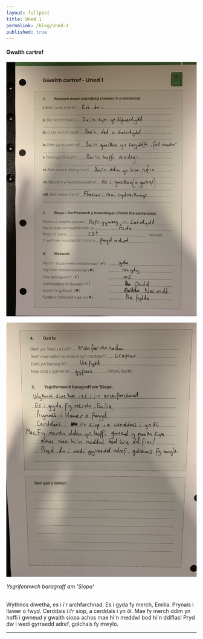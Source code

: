 ```yaml
---
layout: fullpost
title: Uned 1
permalink: /blog/Uned-1
published: true
---
```


#### Gwaith cartref


<p><img class="blog-image" src="/img/uned1a.jpg"/></p>
<p><img class="blog-image" src="/img/uned1b.jpg"/></p>

*Ysgrifennwch baragraff am 'Siopa'*

<br>
Wythnos diwetha, es i i'r archfarchnad. Es i gyda fy merch, Emilia. Prynais i llawer o fwyd. Cerddais i i'r siop, a cerddais i yn ôl.
Mae fy merch ddim yn hoffi i gwneud y gwaith siopa achos mae hi'n meddwl bod hi'n ddiflas! Pryd dw i wedi gyrraedd adref, golchais fy mwylo.



___

